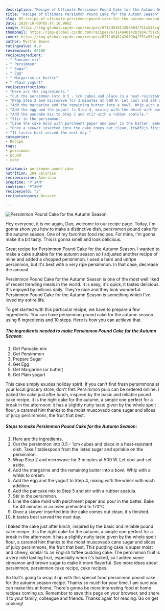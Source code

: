```yaml
---
description: "Recipe of Ultimate Persimmon Pound Cake for the Autumn Season"
title: "Recipe of Ultimate Persimmon Pound Cake for the Autumn Season"
slug: 65-recipe-of-ultimate-persimmon-pound-cake-for-the-autumn-season
date: 2020-10-09T05:47:16.986Z
image: https://img-global.cpcdn.com/recipes/6711494814203904/751x532cq70/persimmon-pound-cake-for-the-autumn-season-recipe-main-photo.jpg
thumbnail: https://img-global.cpcdn.com/recipes/6711494814203904/751x532cq70/persimmon-pound-cake-for-the-autumn-season-recipe-main-photo.jpg
cover: https://img-global.cpcdn.com/recipes/6711494814203904/751x532cq70/persimmon-pound-cake-for-the-autumn-season-recipe-main-photo.jpg
author: Myrtle Boone
ratingvalue: 4.9
reviewcount: 44198
recipeingredient:
- " Pancake mix"
- " Persimmon"
- " Sugar"
- " Egg"
- " Margarine or butter"
- " Plain yogurt"
recipeinstructions:
- "Here are the ingredients."
- "Cut the persimmon into 0.5 - 1cm cubes and place in a heat-resistant dish. Take 1 tablespoon from the listed sugar and sprinkle on the persimmon."
- "Wrap Step 2 and microwave for 3 minutes at 500 W. Let cool and set aside."
- "Add the margarine and the remaining butter into a bowl. Whip with a whisk to cream."
- "Add the egg and the yogurt to Step 4, mixing with the whisk with each addition."
- "Add the pancake mix to Step 5 and stir with a rubber spatula."
- "Stir in the persimmon."
- "Line the cake mold with parchment paper and pour in the batter. Bake for 40 minutes in an oven preheated to 170°C."
- "Once a skewer inserted into the cake comes out clean, it&#39;s finished."
- "It tastes best served the next day."
categories:
- Recipe
tags:
- persimmon
- pound
- cake

katakunci: persimmon pound cake 
nutrition: 204 calories
recipecuisine: American
preptime: "PT14M"
cooktime: "PT30M"
recipeyield: "2"
recipecategory: Dessert

---
```



![Persimmon Pound Cake for the Autumn Season](https://img-global.cpcdn.com/recipes/6711494814203904/751x532cq70/persimmon-pound-cake-for-the-autumn-season-recipe-main-photo.jpg)

Hey everyone, it is me again, Dan, welcome to our recipe page. Today, I'm gonna show you how to make a distinctive dish, persimmon pound cake for the autumn season. One of my favorites food recipes. For mine, I'm gonna make it a bit tasty. This is gonna smell and look delicious.

Great recipe for Persimmon Pound Cake for the Autumn Season. I wanted to make a cake suitable for the autumn season so I adjusted another recipe of mine and added a chopped persimmon. I used a hard and unripe persimmon, but it&#39;s best with a very ripe persimmon. In that case, decrease the amount.

Persimmon Pound Cake for the Autumn Season is one of the most well liked of recent trending meals in the world. It is easy, it's quick, it tastes delicious. It's enjoyed by millions daily. They're nice and they look wonderful. Persimmon Pound Cake for the Autumn Season is something which I've loved my entire life.


To get started with this particular recipe, we have to prepare a few ingredients. You can have persimmon pound cake for the autumn season using 6 ingredients and 10 steps. Here is how you can achieve that.

<!--inarticleads1-->

##### The ingredients needed to make Persimmon Pound Cake for the Autumn Season:

1. Get  Pancake mix
1. Get  Persimmon
1. Prepare  Sugar
1. Get  Egg
1. Get  Margarine (or butter)
1. Get  Plain yogurt


This cake simply exudes holiday spirit. If you can&#39;t find fresh persimmons at your local grocery store, don&#39;t fret: Persimmon pulp can be ordered online. I baked the cake just after lunch, inspired by the basic and reliable pound cake recipe. It is the right cake for the autumn, a simple one perfect for a break in the afternoon: it has a slightly nutty taste given by the whole spelt flour, a caramel hint thanks to the moist muscovado cane sugar and slices of juicy persimmons, the fruit that best. 

<!--inarticleads2-->

##### Steps to make Persimmon Pound Cake for the Autumn Season:

1. Here are the ingredients.
1. Cut the persimmon into 0.5 - 1cm cubes and place in a heat-resistant dish. Take 1 tablespoon from the listed sugar and sprinkle on the persimmon.
1. Wrap Step 2 and microwave for 3 minutes at 500 W. Let cool and set aside.
1. Add the margarine and the remaining butter into a bowl. Whip with a whisk to cream.
1. Add the egg and the yogurt to Step 4, mixing with the whisk with each addition.
1. Add the pancake mix to Step 5 and stir with a rubber spatula.
1. Stir in the persimmon.
1. Line the cake mold with parchment paper and pour in the batter. Bake for 40 minutes in an oven preheated to 170°C.
1. Once a skewer inserted into the cake comes out clean, it&#39;s finished.
1. It tastes best served the next day.


I baked the cake just after lunch, inspired by the basic and reliable pound cake recipe. It is the right cake for the autumn, a simple one perfect for a break in the afternoon: it has a slightly nutty taste given by the whole spelt flour, a caramel hint thanks to the moist muscovado cane sugar and slices of juicy persimmons, the fruit that best. This pudding cake is super moist and chewy, similar to an English toffee pudding cake. The persimmon fruit is a very mild tasting fruit, especially when it&#39;s baked, so I added some cinnamon and brown sugar to make it more flavorful. See more ideas about persimmon, persimmon cake recipe, cake recipes. 

So that's going to wrap it up with this special food persimmon pound cake for the autumn season recipe. Thanks so much for your time. I am sure you can make this at home. There's gonna be more interesting food at home recipes coming up. Remember to save this page on your browser, and share it to your family, colleague and friends. Thanks again for reading. Go on get cooking!
